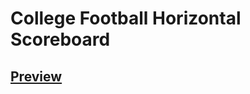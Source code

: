 # College Football Horizontal Scoreboard

## [Preview](http://htmlpreview.github.io/?http://github.com/Solrac8080/cfb-horizontal-scoreboard/blob/master/index.html)
